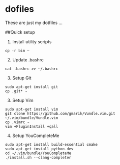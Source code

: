 # dofiles
These are just my dotfiles ...

##Quick setup

1. Install utility scripts

~~~
cp -r bin ~
~~~

2. Update .bashrc

~~~
cat .bashrc >> ~/.bashrc
~~~

3. Setup Git

~~~
sudo apt-get install git
cp .git* ~
~~~

3. Setup Vim

~~~
sudo apt-get install vim
git clone https://github.com/gmarik/Vundle.vim.git ~/.vim/bundle/Vundle.vim
cp .vimrc ~
vim +PluginInstall +qall
~~~

4. Setup YouCompleteMe

~~~
sudo apt-get install build-essential cmake
sudo apt-get install python-dev
cd ~/.vim/bundle/YouCompleteMe
./install.sh --clang-completer
~~~
